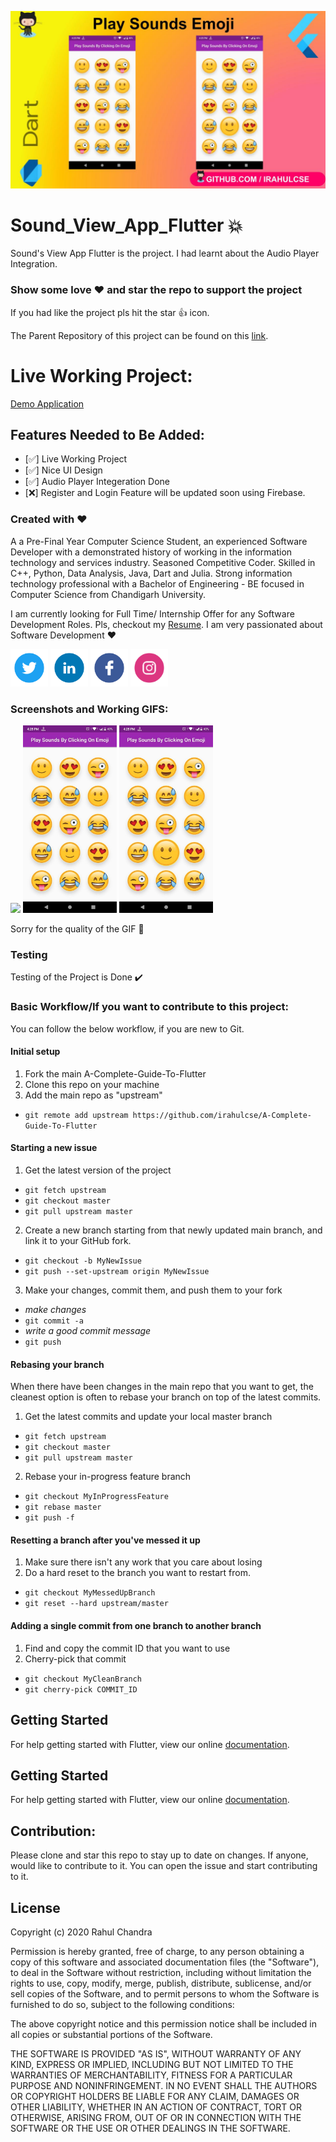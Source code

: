 ![Image](images/rovers.jpg)
# Sound_View_App_Flutter :boom:

Sound's View App Flutter is the project. I had learnt about the Audio Player Integration.

### Show some love :heart: and star the repo to support the project

If you had like the project pls hit the star :+1: icon.

The Parent Repository of this project can be found on this [link](https://github.com/irahulcse/A-Complete-Guide-To-Flutter).

# Live Working Project:
[Demo Application](https://irahulcse.github.io/Rovers_Guide_Fluter/)

## Features Needed to Be Added:

* [✅] Live Working Project
* [✅] Nice UI Design
* [✅] Audio Player Integeration Done
* [❌] Register and Login Feature will be updated soon using Firebase.


### Created with :heart:
A a Pre-Final Year Computer Science Student, an experienced Software Developer with a demonstrated history of working in the information technology and services industry. Seasoned Competitive Coder. Skilled in C++, Python, Data Analysis, Java, Dart and Julia. Strong information technology professional with a Bachelor of Engineering - BE focused in Computer Science from Chandigarh University. 

I am currently looking for Full Time/ Internship Offer for any Software Development Roles. Pls, checkout my [Resume](https://drive.google.com/file/d/1BYZcHo9SGrI5h10fxFbtqPLz86ni_VnR/view?usp=sharing).  I am very passionated about Software Development :heart:

<a href="https://twitter.com/1rahulchandra1"><img src="https://github.com/aritraroy/social-icons/blob/master/twitter-icon.png?raw=true" width="60"></a>
<a href="https://www.linkedin.com/in/rahul-chandra-a8371b11b/"><img src="https://github.com/aritraroy/social-icons/blob/master/linkedin-icon.png?raw=true" width="60"></a>
<a href="https://facebook.com"><img src="https://github.com/aritraroy/social-icons/blob/master/facebook-icon.png?raw=true" width="60"></a>
<a href="https://instagram.com/rahulchandra_99"><img src="https://github.com/aritraroy/social-icons/blob/master/instagram-icon.png?raw=true" width="60"></a>

### Screenshots and Working GIFS:

<img src="images/rovers.gif" height="300em" /> <img src="images/1.jpg" height="300em" /> <img src="images/2.jpg" height="300em" />


 Sorry for the quality of the GIF :pray:

### Testing

Testing of the Project is Done :heavy_check_mark:

### Basic Workflow/If you want to contribute to this project:
You can follow the below workflow, if you are new to Git. 

#### Initial setup
1. Fork the main A-Complete-Guide-To-Flutter
2. Clone this repo on your machine
3. Add the main repo as "upstream"
  * `git remote add upstream https://github.com/irahulcse/A-Complete-Guide-To-Flutter`

#### Starting a new issue
1. Get the latest version of the project
  * `git fetch upstream`
  * `git checkout master`
  * `git pull upstream master`

2. Create a new branch starting from that newly updated main branch, and link it to your GitHub fork.
  * `git checkout -b MyNewIssue`
  * `git push --set-upstream origin MyNewIssue`

3. Make your changes, commit them, and push them to your fork
  * *make changes*
  * `git commit -a`
  * *write a good commit message*
  * `git push`

#### Rebasing your branch
When there have been changes in the main repo that you want to get, the cleanest option is often to rebase your branch on top of the latest commits.

1. Get the latest commits and update your local master branch
  * `git fetch upstream`
  * `git checkout master`
  * `git pull upstream master`

2. Rebase your in-progress feature branch
  * `git checkout MyInProgressFeature`
  * `git rebase master`
  * `git push -f`

#### Resetting a branch after you've messed it up
1. Make sure there isn't any work that you care about losing
2. Do a hard reset to the branch you want to restart from.
  * `git checkout MyMessedUpBranch`
  * `git reset --hard upstream/master`

#### Adding a single commit from one branch to another branch
1. Find and copy the commit ID that you want to use
2. Cherry-pick that commit
  * `git checkout MyCleanBranch`
  * `git cherry-pick COMMIT_ID`

## Getting Started

For help getting started with Flutter, view our online
[documentation](https://flutter.dev/).
## Getting Started
For help getting started with Flutter, view our online
[documentation](https://flutter.dev/).


## Contribution:
Please clone and star this repo to stay up to date on changes. If anyone, would like to contribute to it. You can open the issue and start contributing to it.

## License

Copyright (c) 2020 Rahul Chandra

Permission is hereby granted, free of charge, to any person obtaining a copy of this software and associated documentation files (the "Software"), to deal in the Software without restriction, including without limitation the rights to use, copy, modify, merge, publish, distribute, sublicense, and/or sell copies of the Software, and to permit persons to whom the Software is furnished to do so, subject to the following conditions:

The above copyright notice and this permission notice shall be included in all copies or substantial portions of the Software.

THE SOFTWARE IS PROVIDED "AS IS", WITHOUT WARRANTY OF ANY KIND, EXPRESS OR IMPLIED, INCLUDING BUT NOT LIMITED TO THE WARRANTIES OF MERCHANTABILITY, FITNESS FOR A PARTICULAR PURPOSE AND NONINFRINGEMENT. IN NO EVENT SHALL THE AUTHORS OR COPYRIGHT HOLDERS BE LIABLE FOR ANY CLAIM, DAMAGES OR OTHER LIABILITY, WHETHER IN AN ACTION OF CONTRACT, TORT OR OTHERWISE, ARISING FROM, OUT OF OR IN CONNECTION WITH THE SOFTWARE OR THE USE OR OTHER DEALINGS IN THE SOFTWARE.
